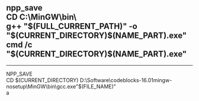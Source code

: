 npp_save   
CD C:\MinGW\bin\   
g++ "$(FULL_CURRENT_PATH)" -o "$(CURRENT_DIRECTORY)\$(NAME_PART).exe"   
cmd /c "$(CURRENT_DIRECTORY)\$(NAME_PART).exe"   
--
---
NPP_SAVE   
CD $(CURRENT_DIRECTORY)   
D:\Software\codeblocks-16.01mingw-nosetup\MinGW\bin\gcc.exe"$(FILE_NAME)"   
a   
